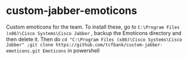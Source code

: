 # custom-jabber-emoticons

Custom emoticons for the team. To install these, go to `C:\Program Files (x86)\Cisco Systems\Cisco Jabber` , 
backup the Emoticons directory and then delete it.
Then do `cd "C:\Program Files (x86)\Cisco Systems\Cisco Jabber" ;git clone https://github.com/tcfbank/custom-jabber-emoticons.git Emoticons` in powershell

